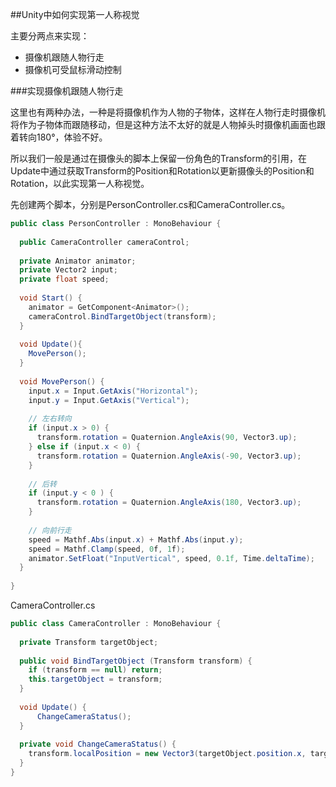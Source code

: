 ##Unity中如何实现第一人称视觉

主要分两点来实现：

- 摄像机跟随人物行走
- 摄像机可受鼠标滑动控制





###实现摄像机跟随人物行走

这里也有两种办法，一种是将摄像机作为人物的子物体，这样在人物行走时摄像机将作为子物体而跟随移动，但是这种方法不太好的就是人物掉头时摄像机画面也跟着转向180°，体验不好。

所以我们一般是通过在摄像头的脚本上保留一份角色的Transform的引用，在Update中通过获取Transform的Position和Rotation以更新摄像头的Position和Rotation，以此实现第一人称视觉。

先创建两个脚本，分别是PersonController.cs和CameraController.cs。

```C#
public class PersonController : MonoBehaviour {
  
  public CameraController cameraControl;
  
  private Animator animator;
  private Vector2 input;
  private float speed;
  
  void Start() {
    animator = GetComponent<Animator>();
    cameraControl.BindTargetObject(transform);
  }
  
  void Update(){
    MovePerson();
  }
  
  void MovePerson() {
    input.x = Input.GetAxis("Horizontal");
    input.y = Input.GetAxis("Vertical");
  	
    // 左右转向
    if (input.x > 0) {
      transform.rotation = Quaternion.AngleAxis(90, Vector3.up);
    } else if (input.x < 0) {
      transform.rotation = Quaternion.AngleAxis(-90, Vector3.up);
    }
    
    // 后转
    if (input.y < 0 ) {
      transform.rotation = Quaternion.AngleAxis(180, Vector3.up);
    }
    
    // 向前行走
    speed = Mathf.Abs(input.x) + Mathf.Abs(input.y);
    speed = Mathf.Clamp(speed, 0f, 1f);
    animator.SetFloat("InputVertical", speed, 0.1f, Time.deltaTime);
  }
  
}
```



CameraController.cs

```C#
public class CameraController : MonoBehaviour {
  
  private Transform targetObject;
  
  public void BindTargetObject (Transform transform) {
    if (transform == null) return;
    this.targetObject = transform;
  }
  
  void Update() {
      ChangeCameraStatus();
  }
  
  private void ChangeCameraStatus() {
    transform.localPosition = new Vector3(targetObject.position.x, targetObject.position.y, targetObject.position.z);
  }
}
```











